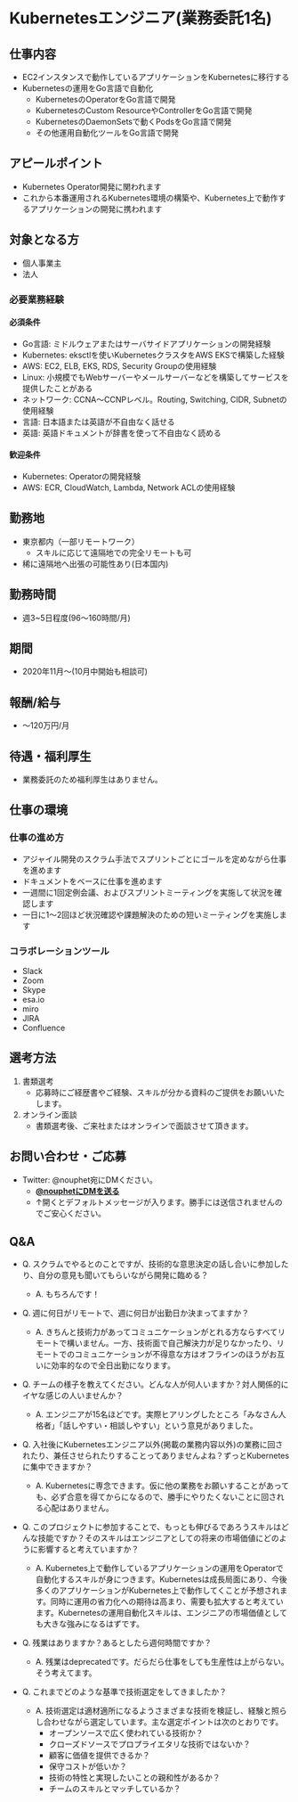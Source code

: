 # Kubernetesエンジニア(業務委託1名)

## 仕事内容

* EC2インスタンスで動作しているアプリケーションをKubernetesに移行する
* Kubernetesの運用をGo言語で自動化
    * KubernetesのOperatorをGo言語で開発
    * KubernetesのCustom ResourceやControllerをGo言語で開発
    * KubernetesのDaemonSetsで動くPodsをGo言語で開発
    * その他運用自動化ツールをGo言語で開発

## アピールポイント

* Kubernetes Operator開発に関われます
* これから本番運用されるKubernetes環境の構築や、Kubernetes上で動作するアプリケーションの開発に携われます

## 対象となる方

* 個人事業主
* 法人

### 必要業務経験

#### 必須条件

* Go言語: ミドルウェアまたはサーバサイドアプリケーションの開発経験
* Kubernetes: eksctlを使いKubernetesクラスタをAWS EKSで構築した経験
* AWS: EC2, ELB, EKS, RDS, Security Groupの使用経験
* Linux: 小規模でもWebサーバーやメールサーバーなどを構築してサービスを提供したことがある
* ネットワーク: CCNA〜CCNPレベル。Routing, Switching, CIDR, Subnetの使用経験
* 言語: 日本語または英語が不自由なく話せる
* 英語: 英語ドキュメントが辞書を使って不自由なく読める

#### 歓迎条件

* Kubernetes: Operatorの開発経験
* AWS: ECR, CloudWatch, Lambda, Network ACLの使用経験

## 勤務地

* 東京都内（一部リモートワーク）
    * スキルに応じて遠隔地での完全リモートも可
* 稀に遠隔地へ出張の可能性あり(日本国内)

## 勤務時間

* 週3~5日程度(96〜160時間/月)

## 期間

* 2020年11月〜(10月中開始も相談可)

## 報酬/給与

* 〜120万円/月

## 待遇・福利厚生

* 業務委託のため福利厚生はありません。

## 仕事の環境

### 仕事の進め方

* アジャイル開発のスクラム手法でスプリントごとにゴールを定めながら仕事を進めます
* ドキュメントをベースに仕事を進めます
* 一週間に1回定例会議、およびスプリントミーティングを実施して状況を確認します
* 一日に1〜2回ほど状況確認や課題解決のための短いミーティングを実施します

### コラボレーションツール

* Slack
* Zoom
* Skype
* esa.io
* miro
* JIRA
* Confluence

## 選考方法

1. 書類選考
    * 応募時にご経歴書やご経験、スキルが分かる資料のご提供をお願いいたします。
1. オンライン面談
    * 書類選考後、ご来社またはオンラインで面談させて頂きます。

## お問い合わせ・ご応募

* Twitter: @nouphet宛にDMください。
    * [**@nouphetにDMを送る**][TW]
    * ↑開くとデフォルトメッセージが入ります。勝手には送信されませんのでご安心ください。

[TW]: https://twitter.com/messages/compose?recipient_id=125696089&text=%E3%81%93%E3%81%AE%E5%8B%9F%E9%9B%86%E3%81%AB%E8%88%88%E5%91%B3%E3%81%8C%E3%81%82%E3%82%8A%E3%81%BE%E3%81%99%E3%80%82%E8%A9%B3%E7%B4%B0%E3%82%92%E3%81%8A%E8%81%9E%E3%81%8D%E3%81%97%E3%81%9F%E3%81%84%E3%81%A7%E3%81%99%E3%80%82%0Ahttps%3A%2F%2Fgithub.com%2Fcraftsman-software%2Fjobboard%2Fblob%2Fmain%2Fposts%2Fkubernetes.md

## Q&A

* Q. スクラムでやるとのことですが、技術的な意思決定の話し合いに参加したり、自分の意見も聞いてもらいながら開発に臨める？
    * A. もちろんです！

* Q. 週に何日がリモートで、週に何日が出勤日か決まってますか？
    * A. きちんと技術力があってコミュニケーションがとれる方ならすべてリモートで構いません。一方、技術面で自己解決力が足りなかったり、リモートでのコミュニケーションが不得意な方はオフラインのほうがお互いに効率的なので全日出勤になります。

* Q. チームの様子を教えてください。どんな人が何人いますか？対人関係的にイヤな感じの人いませんか？
    * A. エンジニアが15名ほどです。実際ヒアリングしたところ「みなさん人格者」「話しやすい・相談しやすい」という意見がありました。

* Q. 入社後にKubernetesエンジニア以外(掲載の業務内容以外)の業務に回されたり、兼任させられたりすることってありませんよね？ずっとKubernetesに集中できますか？
    * A. Kubernetesに専念できます。仮に他の業務をお願いすることがあっても、必ず合意を得てからになるので、勝手にやりたくないことに回される心配はありません。

* Q. このプロジェクトに参加することで、もっとも伸びるであろうスキルはどんな技能ですか？そのスキルはエンジニアとしての将来の市場価値にどのように影響すると考えていますか？
    * A. Kubernetes上で動作しているアプリケーションの運用をOperatorで自動化するスキルが身につきます。Kubernetesは成長局面にあり、今後多くのアプリケーションがKubernetes上で動作してくことが予想されます。同時に運用の省力化への期待は高まり、需要も拡大すると考えています。Kubernetesの運用自動化スキルは、エンジニアの市場価値としても大きな強みになるはずです。

* Q. 残業はありますか？あるとしたら週何時間ですか？
    * A. 残業はdeprecatedです。だらだら仕事をしても生産性は上がらない。そう考えてます。

* Q. これまでどのような基準で技術選定をしてきましたか？
    * A. 技術選定は適材適所になるようさまざまな技術を検証し、経験と照らし合わせながら選定しています。主な選定ポイントは次のとおりです。
        * オープンソースで広く使われている技術か？
        * クローズドソースでプロプライエタリな技術ではないか？
        * 顧客に価値を提供できるか？
        * 保守コストが低いか？
        * 技術の特性と実現したいことの親和性があるか？
        * チームのスキルとマッチしているか？
